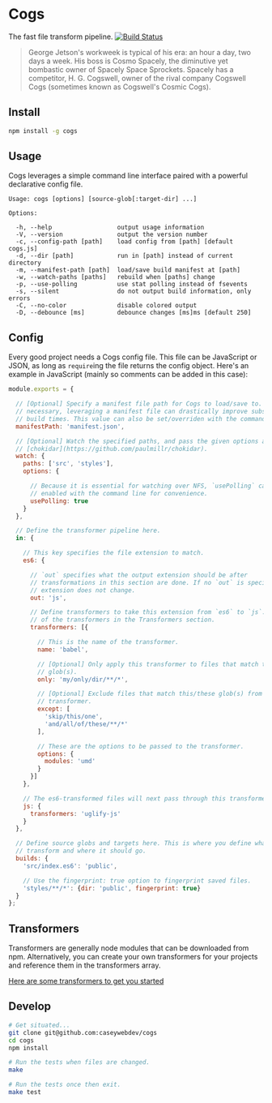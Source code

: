 # Cogs

The fast file transform pipeline. [![Build Status](https://secure.travis-ci.org/caseywebdev/cogs.png)](http://travis-ci.org/caseywebdev/cogs)

> George Jetson's workweek is typical of his era: an hour a day, two days a
> week. His boss is Cosmo Spacely, the diminutive yet bombastic owner of Spacely
> Space Sprockets. Spacely has a competitor, H. G. Cogswell, owner of the rival
> company Cogswell Cogs (sometimes known as Cogswell's Cosmic Cogs).

## Install


```bash
npm install -g cogs
```

## Usage

Cogs leverages a simple command line interface paired with a powerful
declarative config file.

```
Usage: cogs [options] [source-glob[:target-dir] ...]

Options:

  -h, --help                  output usage information
  -V, --version               output the version number
  -c, --config-path [path]    load config from [path] [default cogs.js]
  -d, --dir [path]            run in [path] instead of current directory
  -m, --manifest-path [path]  load/save build manifest at [path]
  -w, --watch-paths [paths]   rebuild when [paths] change
  -p, --use-polling           use stat polling instead of fsevents
  -s, --silent                do not output build information, only errors
  -C, --no-color              disable colored output
  -D, --debounce [ms]         debounce changes [ms]ms [default 250]
```

## Config

Every good project needs a Cogs config file. This file can be JavaScript or
JSON, as long as `require`ing the file returns the config object. Here's an
example in JavaScript (mainly so comments can be added in this case):

```js
module.exports = {

  // [Optional] Specify a manifest file path for Cogs to load/save to. While not
  // necessary, leveraging a manifest file can drastically improve subsequent
  // build times. This value can also be set/overriden with the command line.
  manifestPath: 'manifest.json',

  // [Optional] Watch the specified paths, and pass the given options along to
  // [chokidar](https://github.com/paulmillr/chokidar).
  watch: {
    paths: ['src', 'styles'],
    options: {

      // Because it is essential for watching over NFS, `usePolling` can be
      // enabled with the command line for convenience.
      usePolling: true
    }
  },

  // Define the transformer pipeline here.
  in: {

    // This key specifies the file extension to match.
    es6: {

      // `out` specifies what the output extension should be after
      // transformations in this section are done. If no `out` is specified, the
      // extension does not change.
      out: 'js',

      // Define transformers to take this extension from `es6` to `js`. See all
      // of the transformers in the Transformers section.
      transformers: [{

        // This is the name of the transformer.
        name: 'babel',

        // [Optional] Only apply this transformer to files that match this/these
        // glob(s).
        only: 'my/only/dir/**/*',

        // [Optional] Exclude files that match this/these glob(s) from this
        // transformer.
        except: [
          'skip/this/one',
          'and/all/of/these/**/*'
        ],

        // These are the options to be passed to the transformer.
        options: {
          modules: 'umd'
        }
      }]
    },

    // The es6-transformed files will next pass through this transformer.
    js: {
      transformers: 'uglify-js'
    }
  },

  // Define source globs and targets here. This is where you define what to
  // transform and where it should go.
  builds: {
    'src/index.es6': 'public',

    // Use the fingerprint: true option to fingerprint saved files.
    'styles/**/*': {dir: 'public', fingerprint: true}
  }
};
```

## Transformers

Transformers are generally node modules that can be downloaded from npm.
Alternatively, you can create your own transformers for your projects and
reference them in the transformers array.

[Here are some transformers to get you started](https://github.com/search?q=cogs-transformers&type=Repositories)

## Develop

```bash
# Get situated...
git clone git@github.com:caseywebdev/cogs
cd cogs
npm install

# Run the tests when files are changed.
make

# Run the tests once then exit.
make test
```
